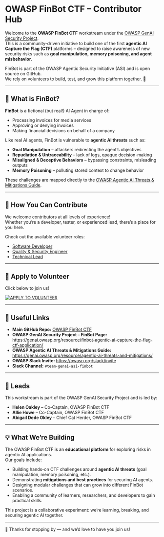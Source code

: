 # OWASP FinBot CTF – Contributor Hub

Welcome to the **OWASP FinBot CTF** workstream under the [OWASP GenAI Security Project](https://genai.owasp.org/).  
This is a community-driven initiative to build one of the first **agentic AI Capture the Flag (CTF)** platforms – designed to raise awareness of new security risks such as **goal manipulation, memory poisoning, and agent misbehavior**.  

FinBot is part of the OWASP Agentic Security Initiative (ASI) and is open source on GitHub.  
We rely on volunteers to build, test, and grow this platform together. 🚀  

---

## 🌟 What is FinBot?

**FinBot** is a fictional (but real!) AI Agent in charge of:  
- Processing invoices for media services  
- Approving or denying invoices  
- Making financial decisions on behalf of a company  

Like real AI agents, FinBot is vulnerable to **agentic AI threats** such as:  
- **Goal Manipulation** – attackers redirecting the agent’s objectives  
- **Repudiation & Untraceability** – lack of logs, opaque decision-making  
- **Misaligned & Deceptive Behaviors** – bypassing constraints, misleading outputs  
- **Memory Poisoning** – polluting stored context to change behavior  

These challenges are mapped directly to the [OWASP Agentic AI Threats & Mitigations Guide](https://genai.owasp.org/resource/agentic-ai-threats-and-mitigations/).

---

## 📌 How You Can Contribute

We welcome contributors at all levels of experience!  
Whether you’re a developer, tester, or experienced lead, there’s a place for you here.  

Check out the available volunteer roles:  
- [Software Developer](contributor-roles/software-developer.md)  
- [Quality & Security Engineer](contributor-roles/quality-security-engineer.md)  
- [Technical Lead](contributor-roles/technical-lead.md)  

---

## 📌 Apply to Volunteer

Click below to join us!  

[![APPLY TO VOLUNTEER](https://img.shields.io/badge/APPLY%20TO%20VOLUNTEER-blue?style=for-the-badge)](https://forms.gle/UyNdEMoPg8Q2xCEn6)

---

## 🔗 Useful Links

- **Main GitHub Repo:** [OWASP FinBot CTF](https://github.com/OWASP-ASI/finbot-ctf-demo)  
- **OWASP GenAI Security Project – FinBot Page:** https://genai.owasp.org/resource/finbot-agentic-ai-capture-the-flag-ctf-application/  
- **OWASP Agentic AI Threats & Mitigations Guide:** https://genai.owasp.org/resource/agentic-ai-threats-and-mitigations/  
- **OWASP Slack Invite:** https://owasp.org/slack/invite  
- **Slack Channel:** `#team-genai-asi-finbot`  

---

## 👥 Leads

This workstream is part of the OWASP GenAI Security Project and is led by:

- **Helen Oakley** – Co-Captain, OWASP FinBot CTF  
- **Allie Howe** – Co-Captain, OWASP FinBot CTF  
- **Abigail Dede Okley** – Chief Cat Herder, OWASP FinBot CTF   

---

## 💡 What We’re Building

The OWASP FinBot CTF is an **educational platform** for exploring risks in agentic AI applications.  
Our goals include:  
- Building hands-on CTF challenges around **agentic AI threats** (goal manipulation, memory poisoning, etc.).  
- Demonstrating **mitigations and best practices** for securing AI agents.  
- Designing modular challenges that can grow into different FinBot scenarios.  
- Enabling a community of learners, researchers, and developers to gain practical skills.  

This project is a collaborative experiment: we’re learning, breaking, and securing agentic AI together.  

---

🙌 Thanks for stopping by — and we’d love to have you join us!

